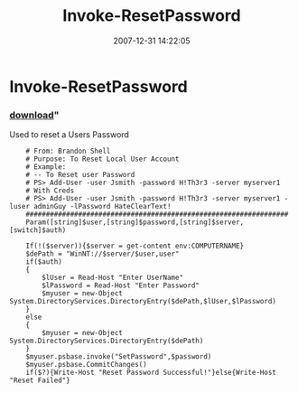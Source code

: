 ﻿---
pid:            88
parent:         0
children:       
poster:         BSonPosh
title:          Invoke-ResetPassword
date:           2007-12-31 14:22:05
format:         posh
---

# Invoke-ResetPassword

### [download](88.ps1)"

Used to reset a Users Password

```posh
    # From: Brandon Shell
    # Purpose: To Reset Local User Account
    # Example:
    # -- To Reset user Password
    # PS> Add-User -user Jsmith -password H!Th3r3 -server myserver1
    # With Creds
    # PS> Add-User -user Jsmith -password H!Th3r3 -server myserver1 -luser adminGuy -lPassword HateClearText!
    #################################################################
    Param([string]$user,[string]$password,[string]$server,[switch]$auth)
    
    If(!($server)){$server = get-content env:COMPUTERNAME}
    $dePath = "WinNT://$server/$user,user"
    if($auth)
    {
        $lUser = Read-Host "Enter UserName"
        $lPassword = Read-Host "Enter Password"
        $myuser = new-Object System.DirectoryServices.DirectoryEntry($dePath,$lUser,$lPassword)
    }
    else
    {
        $myuser = new-Object System.DirectoryServices.DirectoryEntry($dePath)
    }
    $myuser.psbase.invoke("SetPassword",$password)
    $myuser.psbase.CommitChanges()
    if($?){Write-Host "Reset Password Successful!"}else{Write-Host "Reset Failed"}

```
